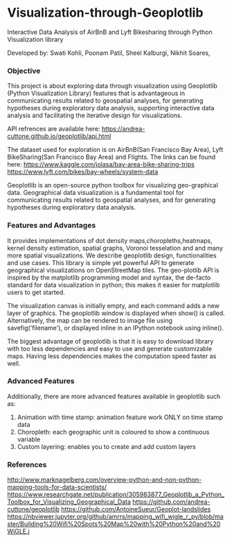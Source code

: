 # Visualization-through-Geoplotlib
Interactive Data Analysis of AirBnB and Lyft Bikesharing through Python Visualization library

Developed by:
Swati Kohli, 
Poonam Patil, 
Sheel Kalburgi, 
Nikhit Soares, 

### Objective
This project is about exploring data through visualization using Geoplotlib (Python Visualization Library) features that is advantageous in communicating results related to geospatial analyses, for generating hypotheses during exploratory data analysis, supporting interactive data analysis and facilitating the iterative design for visualizations.

API refrences are available here: https://andrea-cuttone.github.io/geoplotlib/api.html

The dataset used for exploration is on AirBnB(San Francisco Bay Area), Lyft BikeSharing(San Francisco Bay Area) and Flights. The links can be found here:
 https://www.kaggle.com/jolasa/bay-area-bike-sharing-trips
 https://www.lyft.com/bikes/bay-wheels/system-data

Geoplotlib is an open-source python toolbox for visualizing geo-graphical data. Geographical data visualization is a fundamental tool for communicating results related to geospatial analyses, and for generating hypotheses during exploratory data analysis.

### Features and Advantages
It provides implementations of dot density maps,choropleths,heatmaps, kernel density estimation, spatial graphs, Voronoi tesselation and and many more spatial visualizations. We describe geoplotlib design, functionalities and use cases.
This library is simple yet powerful API to generate geographical visualizations on OpenStreetMap tiles.
The geo-plotlib API is inspired by the matplotlib programming model and syntax, the de-facto standard for data visualization in python; this makes it easier for matplotlib users to get started.

The visualization canvas is initially empty, and each command adds a new layer of graphics. The geoplotlib window is displayed when show() is called. Alternatively, the map can be rendered to image file using savefig('filename'), or displayed inline in an IPython notebook using inline().

The biggest advantage of geoplotlib is that it is easy to download library with too less dependencies and easy to use and generate customizable maps. Having less dependencies makes the computation speed faster as well.

### Advanced Features
Additionally, there are more advanced features available in geoplotlib such as:

1. Animation with time stamp: animation feature work ONLY on time stamp data
2. Choropleth: each geographic unit is coloured to show a continuous variable
3. Custom layering: enables you to create and add custom layers

### References
http://www.marknagelberg.com/overview-python-and-non-python-mapping-tools-for-data-scientists/
https://www.researchgate.net/publication/305983877_Geoplotlib_a_Python_Toolbox_for_Visualizing_Geographical_Data
https://github.com/andrea-cuttone/geoplotlib
https://github.com/AntoineSueur/Geoplot-landslides
https://nbviewer.jupyter.org/github/amrrs/mapping_wifi_wigle_r_py/blob/master/Building%20Wifi%20Spots%20Map%20with%20Python%20and%20WiGLE.i

